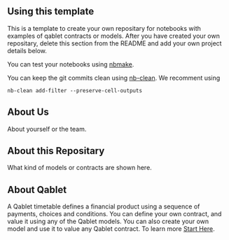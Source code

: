 ## Using this template

This is a template to create your own repositary for notebooks with examples of qablet contracts or models.
After you have created your own repositary, delete this section from the README and add your own project details below.

You can test your notebooks using [nbmake](https://pypi.org/project/nbmake/).

You can keep the git commits clean using [nb-clean](https://pypi.org/project/nb-clean/). We recomment using
```
nb-clean add-filter --preserve-cell-outputs
```

## About Us
About yourself or the team.

## About this Repositary
What kind of models or contracts are shown here.

## About Qablet
A Qablet timetable defines a financial product using a sequence of payments, choices and conditions. You can define your own contract, and value it using any of the Qablet models. You can also create your own model and use it to value any Qablet contract. To learn more [Start Here](https://github.com/qablet-academy/intro/blob/main/notebooks/1_1_fixed_bond.ipynb).
